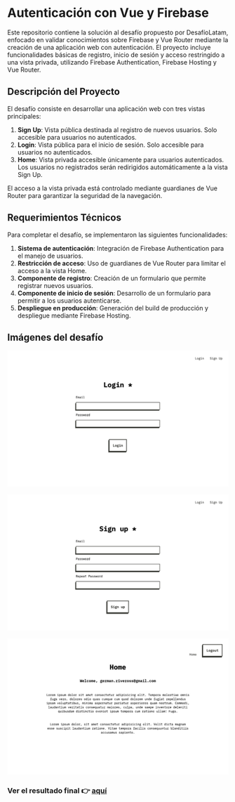 # Autenticación con Vue y Firebase

Este repositorio contiene la solución al desafío propuesto por DesafíoLatam, enfocado en validar conocimientos sobre Firebase y Vue Router mediante la creación de una aplicación web con autenticación. El proyecto incluye funcionalidades básicas de registro, inicio de sesión y acceso restringido a una vista privada, utilizando Firebase Authentication, Firebase Hosting y Vue Router.

## Descripción del Proyecto

El desafío consiste en desarrollar una aplicación web con tres vistas principales: 

1. **Sign Up**: Vista pública destinada al registro de nuevos usuarios. Solo accesible para usuarios no autenticados.
2. **Login**: Vista pública para el inicio de sesión. Solo accesible para usuarios no autenticados.
3. **Home**: Vista privada accesible únicamente para usuarios autenticados. Los usuarios no registrados serán redirigidos automáticamente a la vista Sign Up.

El acceso a la vista privada está controlado mediante guardianes de Vue Router para garantizar la seguridad de la navegación.

## Requerimientos Técnicos

Para completar el desafío, se implementaron las siguientes funcionalidades:

1. **Sistema de autenticación**: Integración de Firebase Authentication para el manejo de usuarios.
2. **Restricción de acceso**: Uso de guardianes de Vue Router para limitar el acceso a la vista Home.
3. **Componente de registro**: Creación de un formulario que permite registrar nuevos usuarios.
4. **Componente de inicio de sesión**: Desarrollo de un formulario para permitir a los usuarios autenticarse.
5. **Despliegue en producción**: Generación del build de producción y despliegue mediante Firebase Hosting.

## Imágenes del desafío


![login image](./public/login.jpg)

![signup image](./public/signup.jpg)

![home image](./public/home.jpg)

### Ver el resultado final 👉 [aquí](https://project-6910276961115775432.web.app/)